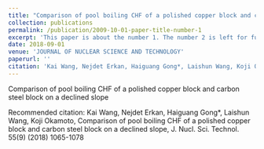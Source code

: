 ```yaml
---
title: "Comparison of pool boiling CHF of a polished copper block and carbon steel block on a declined slope"
collection: publications
permalink: /publication/2009-10-01-paper-title-number-1
excerpt: 'This paper is about the number 1. The number 2 is left for future work.'
date: 2018-09-01
venue: 'JOURNAL OF NUCLEAR SCIENCE AND TECHNOLOGY'
paperurl: ''
citation: 'Kai Wang, Nejdet Erkan, Haiguang Gong*, Laishun Wang, Koji Okamoto, Comparison of pool boiling CHF of a polished copper block and carbon steel block on a declined slope, J. Nucl. Sci. Technol. 55(9) (2018) 1065-1078'
---
```

Comparison of pool boiling CHF of a polished copper block and carbon steel block on a declined slope

<!-- [Download paper here](http://academicpages.github.io/files/paper1.pdf) -->

Recommended citation: Kai Wang, Nejdet Erkan, Haiguang Gong*, Laishun Wang, Koji Okamoto, Comparison of pool boiling CHF of a polished copper block and carbon steel block on a declined slope, J. Nucl. Sci. Technol. 55(9) (2018) 1065-1078